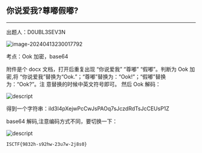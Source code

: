 ## 你说爱我?尊嘟假嘟?

***

出题人：D0UBL3SEV3N

![image-20240413230017792](C:\Users\26272\AppData\Roaming\Typora\typora-user-images\image-20240413230017792.png)

考点：Ook 加密，base64

附件是个 docx 文档，打开后重复出现 “你说爱我” “尊嘟” “假嘟”。判断为 Ook 加密,将 “你说爱我”替换为“Ook.”；“尊嘟”替换为：“Ook!”；“假嘟”替换为：“Ook?”。注 意替换的时候中英文符号即可。 然后 Ook 解码：

![descript](C:/Users/26272/Pictures/media/1955df7d96ca6cb733183589684fbfcf.png)

得到一个字符串：ild3l4pXejwPcCwJsPAOq7sJczdRdTsJcCEUsP1Z

base64 解码,注意编码方式不同，要切换一下：

![descript](C:/Users/26272/Pictures/media/e61cf0bebfbb55a8a94f09ac84b6c5b4.png)

```
ISCTF{9832h-s92hw-23u7w-2j8s0}
```

